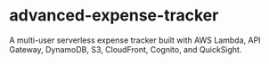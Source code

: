 # advanced-expense-tracker
A multi-user serverless expense tracker built with AWS Lambda, API Gateway, DynamoDB, S3, CloudFront, Cognito, and QuickSight.
